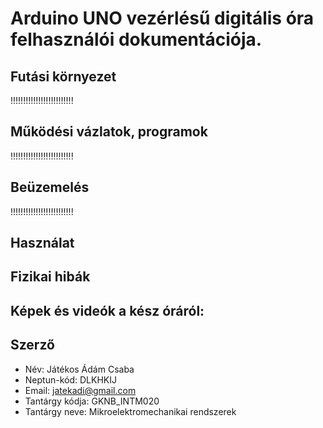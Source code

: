 # Arduino UNO vezérlésű digitális óra felhasználói dokumentációja.

## Futási környezet
!!!!!!!!!!!!!!!!!!!!!!!!!

## Működési vázlatok, programok
!!!!!!!!!!!!!!!!!!!!!!!!!

## Beüzemelés
!!!!!!!!!!!!!!!!!!!!!!!!!

## Használat

## Fizikai hibák

## Képek és videók a kész óráról:

## Szerző
- Név: Játékos Ádám Csaba
- Neptun-kód: DLKHKIJ
- Email: jatekadi@gmail.com
- Tantárgy kódja: GKNB_INTM020
- Tantárgy neve: Mikroelektromechanikai rendszerek
